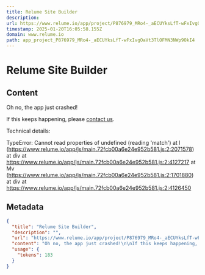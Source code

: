```yaml
---
title: Relume Site Builder
description: 
url: https://www.relume.io/app/project/P876979_MRo4-_aECUYksLfT-wFxIvgOaVt3TlOFMN3NWp9OkI4#mode=wireframe
timestamp: 2025-01-20T16:05:58.155Z
domain: www.relume.io
path: app_project_P876979_MRo4-_aECUYksLfT-wFxIvgOaVt3TlOFMN3NWp9OkI4
---
```


# Relume Site Builder



## Content

Oh no, the app just crashed!

If this keeps happening, please [contact us](https://www.relume.io/troubleshooting).

Technical details:

TypeError: Cannot read properties of undefined (reading 'match')
    at l (https://www.relume.io/app/js/main.72fcb00a6e24e952b581.js:2:2071578)
    at div
    at https://www.relume.io/app/js/main.72fcb00a6e24e952b581.js:2:4127217
    at Mv (https://www.relume.io/app/js/main.72fcb00a6e24e952b581.js:2:1701880)
    at div
    at https://www.relume.io/app/js/main.72fcb00a6e24e952b581.js:2:4126450

## Metadata

```json
{
  "title": "Relume Site Builder",
  "description": "",
  "url": "https://www.relume.io/app/project/P876979_MRo4-_aECUYksLfT-wFxIvgOaVt3TlOFMN3NWp9OkI4#mode=wireframe",
  "content": "Oh no, the app just crashed!\n\nIf this keeps happening, please [contact us](https://www.relume.io/troubleshooting).\n\nTechnical details:\n\nTypeError: Cannot read properties of undefined (reading 'match')\n    at l (https://www.relume.io/app/js/main.72fcb00a6e24e952b581.js:2:2071578)\n    at div\n    at https://www.relume.io/app/js/main.72fcb00a6e24e952b581.js:2:4127217\n    at Mv (https://www.relume.io/app/js/main.72fcb00a6e24e952b581.js:2:1701880)\n    at div\n    at https://www.relume.io/app/js/main.72fcb00a6e24e952b581.js:2:4126450",
  "usage": {
    "tokens": 183
  }
}
```
